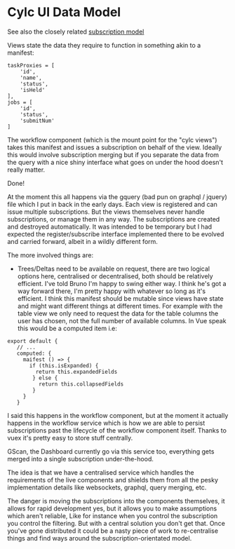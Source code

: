 # Cylc UI Data Model

See also the closely related [subscription model](proposal-subscriptions.md)

Views state the data they require to function in something akin to a manifest:
```
taskProxies = [
    'id',
    'name',
    'status',
    'isHeld'
],
jobs = [
    'id',
    'status',
    'submitNum'
]
```

The workflow component (which is the mount point for the "cylc views") takes
this manifest and issues a subscription on behalf of the view. Ideally this
would involve subscription merging but if you separate the data from the query
with a nice shiny interface what goes on under the hood doesn't really matter.

Done!

At the moment this all happens via the gquery (bad pun on graphql / jquery)
file which I put in back in the early days. Each view is registered and can
issue multiple subscriptions. But the views themselves never handle
subscriptions, or manage them in any way. The subscriptions are created and
destroyed automatically. It was intended to be temporary but I had expected the
register/subscribe interface implemented there to be evolved and carried
forward, albeit in a wildly different form.

The more involved things are:

- Trees/Deltas need to be available on request, there are two logical options here, centralised or decentralised, both should be relatively efficient. I've told Bruno I'm happy to swing either way. I think he's got a way forward there, I'm pretty happy with whatever so long as it's efficient.
  I think this manifest should be mutable since views have state and might want different things at different times. For example with the table view we only need to request the data for the table columns the user has chosen, not the full number of available columns. In Vue speak this would be a computed item i.e:

```
export default {
   // ...
   computed: {
     maifest () => {
       if (this.isExpanded) {
         return this.expandedFields
        } else {
          return this.collapsedFields
        }
     }
   }
```

I said this happens in the workflow component, but at the moment it actually
happens in the workflow service which is how we are able to persist
subscriptions past the lifecycle of the workflow component itself. Thanks to
vuex it's pretty easy to store stuff centrally.

GScan, the Dashboard currently go via this service too, everything gets merged
into a single subscription under-the-hood.

The idea is that we have a centralised service which handles the requirements
of the live components and shields them from all the pesky implementation
details like websockets, graphql, query merging, etc.

The danger is moving the subscriptions into the components themselves, it
allows for rapid development yes, but it allows you to make assumptions which
aren't reliable, Like for instance when you control the subscription you
control the filtering. But with a central solution you don't get that. Once
you've gone distributed it could be a nasty piece of work to re-centralise
things and find ways around the subscription-orientated model.
